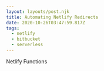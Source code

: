 ```yaml
---
layout: layouts/post.njk
title: Automating Netlify Redirects
date: 2020-10-26T03:47:59.817Z
tags:
  - netlify
  - bitbucket
  - serverless
---
```

Netlify Functions
